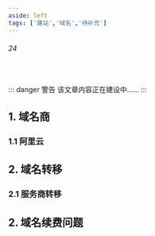```yaml
---
aside: left
tags: ['建站','域名','待补充']
---
```

 
###### 24
 
<br/>
 
::: danger <Badge type='warning'>警告</Badge>
该文章内容正在建设中......
:::
 
## 1. 域名商

### 1.1 阿里云

## 2. 域名转移

### 2.1 服务商转移


## 2. 域名续费问题